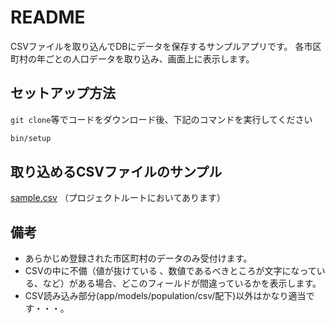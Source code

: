 # README
CSVファイルを取り込んでDBにデータを保存するサンプルアプリです。
各市区町村の年ごとの人口データを取り込み、画面上に表示します。

## セットアップ方法
`git clone`等でコードをダウンロード後、下記のコマンドを実行してください
```sh
bin/setup
```

## 取り込めるCSVファイルのサンプル
[sample.csv](https://github.com/chihaso/csv_import_sample/blob/main/sample.csv)
（プロジェクトルートにおいてあります）

## 備考
- あらかじめ登録された市区町村のデータのみ受付けます。
- CSVの中に不備（値が抜けている 、数値であるべきところが文字になっている、など）がある場合、どこのフィールドが間違っているかを表示します。
- CSV読み込み部分(app/models/population/csv/配下)以外はかなり適当です・・・。
